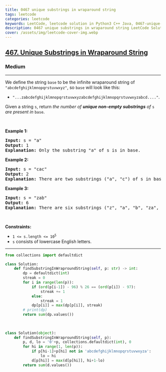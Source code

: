 ```yaml
---
title: 0467 unique substrings in wraparound string
tags: leetcode
categories: leetcode
keywords: LeetCode, leetcode solution in Python3 C++ Java, 0467-unique-substrings-in-wraparound-string solution
description: 0467 unique substrings in wraparound string LeetCode Solution Explained
cover: /assets/img/leetcode-cover-img.webp
---
```



<h2><a href="https://leetcode.com/problems/unique-substrings-in-wraparound-string/">467. Unique Substrings in Wraparound String</a></h2><h3>Medium</h3><hr><div><p>We define the string <code>base</code> to be the infinite wraparound string of <code>"abcdefghijklmnopqrstuvwxyz"</code>, so <code>base</code> will look like this:</p>

<ul>
	<li><code>"...zabcdefghijklmnopqrstuvwxyzabcdefghijklmnopqrstuvwxyzabcd...."</code>.</li>
</ul>

<p>Given a string <code>s</code>, return <em>the number of <strong>unique non-empty substrings</strong> of </em><code>s</code><em> are present in </em><code>base</code>.</p>

<p>&nbsp;</p>
<p><strong class="example">Example 1:</strong></p>

<pre><strong>Input:</strong> s = "a"
<strong>Output:</strong> 1
<strong>Explanation:</strong> Only the substring "a" of s is in base.
</pre>

<p><strong class="example">Example 2:</strong></p>

<pre><strong>Input:</strong> s = "cac"
<strong>Output:</strong> 2
<strong>Explanation:</strong> There are two substrings ("a", "c") of s in base.
</pre>

<p><strong class="example">Example 3:</strong></p>

<pre><strong>Input:</strong> s = "zab"
<strong>Output:</strong> 6
<strong>Explanation:</strong> There are six substrings ("z", "a", "b", "za", "ab", and "zab") of s in base.
</pre>

<p>&nbsp;</p>
<p><strong>Constraints:</strong></p>

<ul>
	<li><code>1 &lt;= s.length &lt;= 10<sup>5</sup></code></li>
	<li><code>s</code> consists of lowercase English letters.</li>
</ul>
</div>

---




```python
from collections import defaultdict

class Solution:
    def findSubstringInWraproundString(self, p: str) -> int:
        dp = defaultdict(int)
        streak = 0
        for i in range(len(p)):
            if (ord(p[i-1]) - 96) % 26 == (ord(p[i]) - 97):
                streak += 1
            else:
                streak = 1
            dp[p[i]] = max(dp[p[i]], streak)
        # print(dp)
        return sum(dp.values())
    
    
    
class Solution(object):
    def findSubstringInWraproundString(self, p):
        p, d, lo = '0'+p, collections.defaultdict(int), 0
        for hi in range(1, len(p)):
            if p[hi-1]+p[hi] not in 'abcdefghijklmnopqrstuvwxyza':
                lo = hi
            d[p[hi]] = max(d[p[hi]], hi+1-lo)
        return sum(d.values())
```

